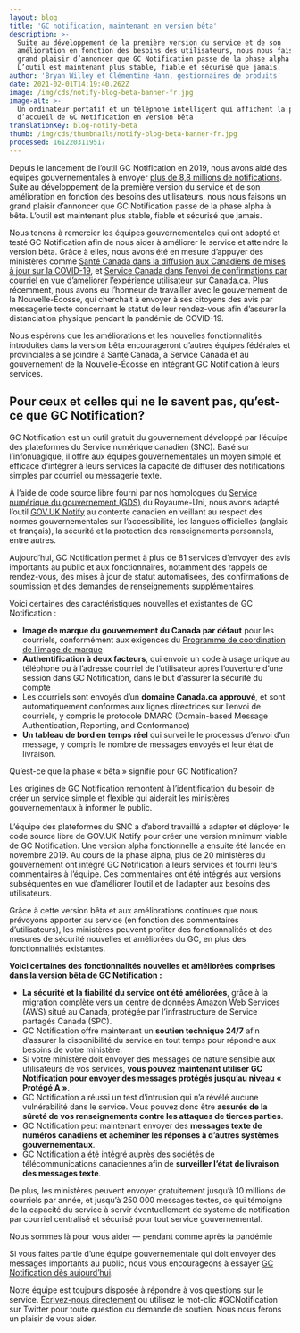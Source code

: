 ```yaml
---
layout: blog
title: 'GC notification, maintenant en version bêta'
description: >-
  Suite au développement de la première version du service et de son
  amélioration en fonction des besoins des utilisateurs, nous nous faisons un
  grand plaisir d’annoncer que GC Notification passe de la phase alpha à bêta.
  L’outil est maintenant plus stable, fiable et sécurisé que jamais. 
author: 'Bryan Willey et Clémentine Hahn, gestionnaires de produits'
date: 2021-02-01T14:19:40.262Z
image: /img/cds/notify-blog-beta-banner-fr.jpg
image-alt: >-
  Un ordinateur portatif et un téléphone intelligent qui affichent la page
  d’accueil de GC Notification en version bêta 
translationKey: blog-notify-beta
thumb: /img/cds/thumbnails/notify-blog-beta-banner-fr.jpg
processed: 1612203119517
---
```

Depuis le lancement de l’outil GC Notification en 2019, nous avons aidé des équipes gouvernementales à envoyer [plus de 8,8 millions de notifications](https://notification.canada.ca/activity). Suite au développement de la première version du service et de son amélioration en fonction des besoins des utilisateurs, nous nous faisons un grand plaisir d’annoncer que GC Notification passe de la phase alpha à bêta. L’outil est maintenant plus stable, fiable et sécurisé que jamais.

Nous tenons à remercier les équipes gouvernementales qui ont adopté et testé GC Notification afin de nous aider à améliorer le service et atteindre la version bêta. Grâce à elles, nous avons été en mesure d’appuyer des ministères comme [Santé Canada dans la diffusion aux Canadiens de mises à jour sur la COVID-19](https://numerique.canada.ca/2020/05/13/obtenir-les-nouvelles-sur-la-covid-19-service-de-notification-par-courriel/), et [Service Canada dans l’envoi de confirmations par courriel en vue d’améliorer l’expérience utilisateur sur Canada.ca](https://numerique.canada.ca/2020/03/05/comment-nous-avons-install%C3%A9-notification-sur-canada-ca/). Plus récemment, nous avons eu l’honneur de travailler avec le gouvernement de la Nouvelle-Écosse, qui cherchait à envoyer à ses citoyens des avis par messagerie texte concernant le statut de leur rendez-vous afin d’assurer la distanciation physique pendant la pandémie de COVID-19.

Nous espérons que les améliorations et les nouvelles fonctionnalités introduites dans la version bêta encourageront d’autres équipes fédérales et provinciales à se joindre à Santé Canada, à Service Canada et au gouvernement de la Nouvelle-Écosse en intégrant GC Notification à leurs services.

## Pour ceux et celles qui ne le savent pas, qu’est-ce que GC Notification? 

GC Notification est un outil gratuit du gouvernement développé par l’équipe des plateformes du Service numérique canadien (SNC). Basé sur l’infonuagique, il offre aux équipes gouvernementales un moyen simple et efficace d’intégrer à leurs services la capacité de diffuser des notifications simples par courriel ou messagerie texte.

À l’aide de code source libre fourni par nos homologues du [Service numérique du gouvernement (GDS)](https://gds.blog.gov.uk/) du Royaume-Uni, nous avons adapté l’outil [GOV.UK Notify](https://www.notifications.service.gov.uk/) au contexte canadien en veillant au respect des normes gouvernementales sur l’accessibilité, les langues officielles (anglais et français), la sécurité et la protection des renseignements personnels, entre autres.

Aujourd’hui, GC Notification permet à plus de 81 services d’envoyer des avis importants au public et aux fonctionnaires, notamment des rappels de rendez-vous, des mises à jour de statut automatisées, des confirmations de soumission et des demandes de renseignements supplémentaires.

Voici certaines des caractéristiques nouvelles et existantes de GC Notification : 

* **Image de marque du gouvernement du Canada par défaut** pour les courriels, conformément aux exigences du [Programme de coordination de l’image de marque](https://www.canada.ca/fr/secretariat-conseil-tresor/services/communications-gouvernementales/programme-federal-image-marque/manuel.html)
* **Authentification à deux facteurs**, qui envoie un code à usage unique au téléphone ou à l’adresse courriel de l’utilisateur après l’ouverture d’une session dans GC Notification, dans le but d’assurer la sécurité du compte 
* Les courriels sont envoyés d’un **domaine Canada.ca approuvé**, et sont automatiquement conformes aux lignes directrices sur l’envoi de courriels, y compris le protocole DMARC (Domain-based Message Authentication, Reporting, and Conformance)
* **Un tableau de bord en temps réel** qui surveille le processus d’envoi d’un message, y compris le nombre de messages envoyés et leur état de livraison.

Qu’est-ce que la phase « bêta » signifie pour GC Notification?

Les origines de GC Notification remontent à l’identification du besoin de créer un service simple et flexible qui aiderait les ministères gouvernementaux à informer le public.\
\
L’équipe des plateformes du SNC a d’abord travaillé à adapter et déployer le code source libre de GOV.UK Notify pour créer une version minimum viable de GC Notification. Une version alpha fonctionnelle a ensuite été lancée en novembre 2019. Au cours de la phase alpha, plus de 20 ministères du gouvernement ont intégré GC Notification à leurs services et fourni leurs commentaires à l’équipe. Ces commentaires ont été intégrés aux versions subséquentes en vue d’améliorer l’outil et de l’adapter aux besoins des utilisateurs.

Grâce à cette version bêta et aux améliorations continues que nous prévoyons apporter au service (en fonction des commentaires d’utilisateurs), les ministères peuvent profiter des fonctionnalités et des mesures de sécurité nouvelles et améliorées du GC, en plus des fonctionnalités existantes.

**Voici certaines des fonctionnalités nouvelles et améliorées comprises dans la version bêta de GC Notification :**

* **La sécurité et la fiabilité du service ont été améliorées**, grâce à la migration complète vers un centre de données Amazon Web Services (AWS) situé au Canada, protégée par l’infrastructure de Service partagés Canada (SPC).  
* GC Notification offre maintenant un **soutien technique 24/7** afin d’assurer la disponibilité du service en tout temps pour répondre aux besoins de votre ministère.
* Si votre ministère doit envoyer des messages de nature sensible aux utilisateurs de vos services, **vous pouvez maintenant utiliser GC Notification pour envoyer des messages protégés jusqu’au niveau « Protégé A »**.
* GC Notification a réussi un test d’intrusion qui n’a révélé aucune vulnérabilité dans le service. Vous pouvez donc être **assurés de la sûreté de vos renseignements contre les attaques de tierces parties**. 
* GC Notification peut maintenant envoyer des **messages texte de numéros canadiens et acheminer les réponses à d’autres systèmes gouvernementaux**.  
* GC Notification a été intégré auprès des sociétés de télécommunications canadiennes afin de **surveiller l’état de livraison des messages texte**.

De plus, les ministères peuvent envoyer gratuitement jusqu’à 10 millions de courriels par année, et jusqu’à 250 000 messages textes, ce qui témoigne de la capacité du service à servir éventuellement de système de notification par courriel centralisé et sécurisé pour tout service gouvernemental.

Nous sommes là pour vous aider — pendant comme après la pandémie 

Si vous faites partie d’une équipe gouvernementale qui doit envoyer des messages importants au public, nous vous encourageons à essayer [GC Notification dès aujourd’hui](https://notification.canada.ca/).

Notre équipe est toujours disposée à répondre à vos questions sur le service. [Écrivez-nous directement](https://notification.canada.ca/contact) ou utilisez le mot-clic #GCNotification sur Twitter pour toute question ou demande de soutien. Nous nous ferons un plaisir de vous aider.
